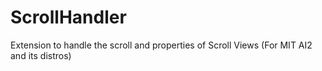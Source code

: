 # ScrollHandler
Extension to handle the scroll and properties of Scroll Views (For MIT AI2 and its distros)
